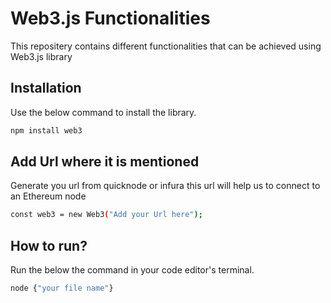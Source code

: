 # Web3.js Functionalities

This repositery contains different functionalities that can be achieved using Web3.js library 

## Installation

Use the below command to install the library.

```bash
npm install web3

```

## Add Url where it is mentioned
Generate you url from quicknode or infura this url will help us to connect to an Ethereum node
```bash
const web3 = new Web3("Add your Url here");

```
## How to run?

Run the below the command in your code editor's terminal.

```bash
node {"your file name"}

```
